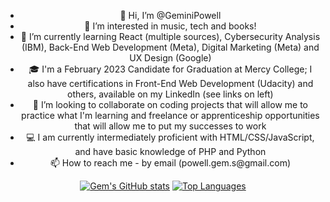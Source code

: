 <div align="center">
  <ul>
    <li>👋 Hi, I’m @GeminiPowell
    <li>👀 I’m interested in music, tech and books!
    <li>🌱 I’m currently learning React (multiple sources), Cybersecurity Analysis (IBM), Back-End Web Development (Meta), Digital Marketing (Meta) and UX Design (Google) 
    <li>🎓 I'm a February 2023 Candidate for Graduation at Mercy College; I also have certifications in Front-End Web Development (Udacity) and others, available on my LinkedIn (see links on left)
    <li>💞️ I’m looking to collaborate on coding projects that will allow me to practice what I'm learning and freelance or apprenticeship opportunities that will    allow me to put my successes to work
    <li>💻 I am currently intermediately proficient with HTML/CSS/JavaScript, and have basic knowledge of PHP and Python 
    <li>📫 How to reach me - by email (powell.gem.s@gmail.com)
  </ul>

<!---
GeminiPowell/GeminiPowell is a ✨ special ✨ repository because its `README.md` (this file) appears on your GitHub profile.
You can click the Preview link to take a look at your changes.
--->

  [![Gem's GitHub stats](https://github-readme-stats.vercel.app/api?username=GeminiPowell&count_private=true&show_icons=true&theme=tokyonight)](https://github.com/GeminiPowell/github-readme-stats)
  [![Top Languages](https://github-readme-stats.vercel.app/api/top-langs/?username=GeminiPowell&show_icons=true&theme=tokyonight&layout=compact)](https://github.com/GeminiPowell/github-readme-stats)
</div>
